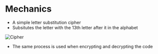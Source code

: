 # Mechanics
- A simple letter substitution cipher
- Subsitutes the letter with the 13th letter after it in the alphabet

![Cipher](https://user-images.githubusercontent.com/79860361/144263683-04c0b2f2-178c-414d-bfd2-62c513425548.png)

- The same process is used when encrypting and decrypting the code

